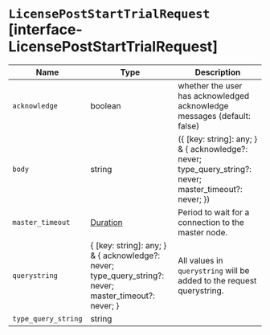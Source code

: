 # `LicensePostStartTrialRequest` [interface-LicensePostStartTrialRequest]

| Name | Type | Description |
| - | - | - |
| `acknowledge` | boolean | whether the user has acknowledged acknowledge messages (default: false) |
| `body` | string | ({ [key: string]: any; } & { acknowledge?: never; type_query_string?: never; master_timeout?: never; }) | All values in `body` will be added to the request body. |
| `master_timeout` | [Duration](./Duration.md) | Period to wait for a connection to the master node. |
| `querystring` | { [key: string]: any; } & { acknowledge?: never; type_query_string?: never; master_timeout?: never; } | All values in `querystring` will be added to the request querystring. |
| `type_query_string` | string | &nbsp; |
